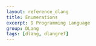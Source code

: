 ```yaml
---
layout: reference_dlang
title: Enumerations
excerpt: D Programming Language
group: DLang
tags: [dlang, dlangref]
---
```

